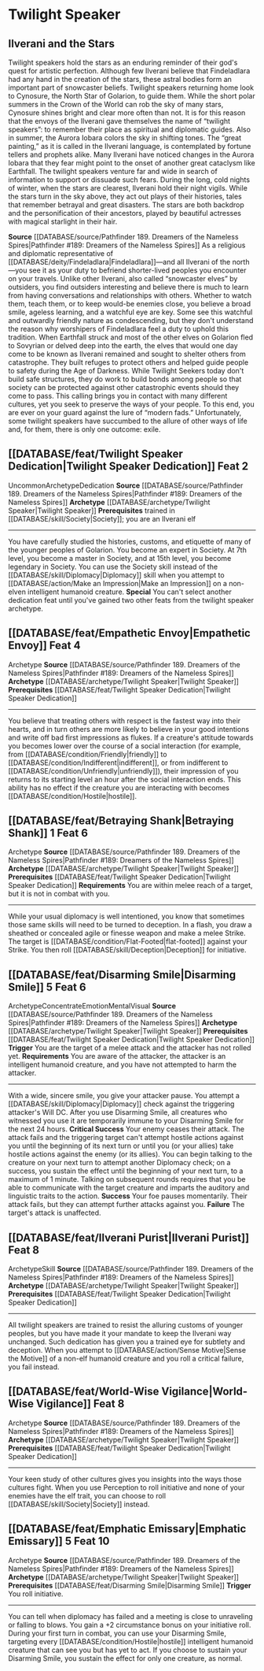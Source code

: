 ﻿---
id: '203'
level: '2'
name: Twilight Speaker
prerequisite: Trained in [[DATABASE/skill/Society|Society]]
rarity: Uncommon
rus_type_level: null
source: '[[DATABASE/source/Pathfinder 189. Dreamers of the Nameless Spires|Pathfinder
  #189: Dreamers of the Nameless Spires]]'
trait:
- '[[DATABASE/trait/Uncommon|Uncommon]]'
type: Archetype

---
# Twilight Speaker

## Ilverani and the Stars

Twilight speakers hold the stars as an enduring reminder of their god's quest for artistic perfection. Although few Ilverani believe that Findeladlara had any hand in the creation of the stars, these astral bodies form an important part of snowcaster beliefs.
 Twilight speakers returning home look to Cynosure, the North Star of Golarion, to guide them. While the short polar summers in the Crown of the World can rob the sky of many stars, Cynosure shines bright and clear more often than not. It is for this reason that the envoys of the Ilverani gave themselves the name of “twilight speakers”: to remember their place as spiritual and diplomatic guides.
 Also in summer, the Aurora Iobara colors the sky in shifting tones. The “great painting,” as it is called in the Ilverani language, is contemplated by fortune tellers and prophets alike. Many Ilverani have noticed changes in the Aurora Iobara that they fear might point to the onset of another great cataclysm like Earthfall. The twilight speakers venture far and wide in search of information to support or dissuade such fears.
 During the long, cold nights of winter, when the stars are clearest, Ilverani hold their night vigils. While the stars turn in the sky above, they act out plays of their histories, tales that remember betrayal and great disasters. The stars are both backdrop and the personification of their ancestors, played by beautiful actresses with magical starlight in their hair.

**Source** [[DATABASE/source/Pathfinder 189. Dreamers of the Nameless Spires|Pathfinder #189: Dreamers of the Nameless Spires]]
As a religious and diplomatic representative of [[DATABASE/deity/Findeladlara|Findeladlara]]—and all Ilverani of the north—you see it as your duty to befriend shorter-lived peoples you encounter on your travels. Unlike other Ilverani, also called “snowcaster elves” by outsiders, you find outsiders interesting and believe there is much to learn from having conversations and relationships with others. Whether to watch them, teach them, or to keep would-be enemies close, you believe a broad smile, ageless learning, and a watchful eye are key. Some see this watchful and outwardly friendly nature as condescending, but they don't understand the reason why worshipers of Findeladlara feel a duty to uphold this tradition. When Earthfall struck and most of the other elves on Golarion fled to Sovyrian or delved deep into the earth, the elves that would one day come to be known as Ilverani remained and sought to shelter others from catastrophe. They built refuges to protect others and helped guide people to safety during the Age of Darkness. While Twilight Seekers today don't build safe structures, they do work to build bonds among people so that society can be protected against other catastrophic events should they come to pass.
 This calling brings you in contact with many different cultures, yet you seek to preserve the ways of your people. To this end, you are ever on your guard against the lure of “modern fads.” Unfortunately, some twilight speakers have succumbed to the allure of other ways of life and, for them, there is only one outcome: exile.

## [[DATABASE/feat/Twilight Speaker Dedication|Twilight Speaker Dedication]] <span class="item-type">Feat 2</span>

<span class="trait-uncommon item-trait">Uncommon</span><span class="item-trait">Archetype</span><span class="item-trait">Dedication</span>
**Source** [[DATABASE/source/Pathfinder 189. Dreamers of the Nameless Spires|Pathfinder #189: Dreamers of the Nameless Spires]]
**Archetype** [[DATABASE/archetype/Twilight Speaker|Twilight Speaker]]
**Prerequisites** trained in [[DATABASE/skill/Society|Society]]; you are an Ilverani elf

---
You have carefully studied the histories, customs, and etiquette of many of the younger peoples of Golarion. You become an expert in Society. At 7th level, you become a master in Society, and at 15th level, you become legendary in Society. You can use the Society skill instead of the [[DATABASE/skill/Diplomacy|Diplomacy]] skill when you attempt to [[DATABASE/action/Make an Impression|Make an Impression]] on a non-elven intelligent humanoid creature.
**Special** You can't select another dedication feat until you've gained two other feats from the twilight speaker archetype.

## [[DATABASE/feat/Empathetic Envoy|Empathetic Envoy]] <span class="item-type">Feat 4</span>

<span class="item-trait">Archetype</span>
**Source** [[DATABASE/source/Pathfinder 189. Dreamers of the Nameless Spires|Pathfinder #189: Dreamers of the Nameless Spires]]
**Archetype** [[DATABASE/archetype/Twilight Speaker|Twilight Speaker]]
**Prerequisites** [[DATABASE/feat/Twilight Speaker Dedication|Twilight Speaker Dedication]]

---
You believe that treating others with respect is the fastest way into their hearts, and in turn others are more likely to believe in your good intentions and write off bad first impressions as flukes. If a creature's attitude towards you becomes lower over the course of a social interaction (for example, from [[DATABASE/condition/Friendly|friendly]] to [[DATABASE/condition/Indifferent|indifferent]], or from indifferent to [[DATABASE/condition/Unfriendly|unfriendly]]), their impression of you returns to its starting level an hour after the social interaction ends. This ability has no effect if the creature you are interacting with becomes [[DATABASE/condition/Hostile|hostile]].

## [[DATABASE/feat/Betraying Shank|Betraying Shank]] <span class="action-icon">1</span> <span class="item-type">Feat 6</span>

<span class="item-trait">Archetype</span>
**Source** [[DATABASE/source/Pathfinder 189. Dreamers of the Nameless Spires|Pathfinder #189: Dreamers of the Nameless Spires]]
**Archetype** [[DATABASE/archetype/Twilight Speaker|Twilight Speaker]]
**Prerequisites** [[DATABASE/feat/Twilight Speaker Dedication|Twilight Speaker Dedication]]
**Requirements** You are within melee reach of a target, but it is not in combat with you.

---
While your usual diplomacy is well intentioned, you know that sometimes those same skills will need to be turned to deception. In a flash, you draw a sheathed or concealed agile or finesse weapon and make a melee Strike. The target is [[DATABASE/condition/Flat-Footed|flat-footed]] against your Strike. You then roll [[DATABASE/skill/Deception|Deception]] for initiative.

## [[DATABASE/feat/Disarming Smile|Disarming Smile]] <span class="action-icon">5</span> <span class="item-type">Feat 6</span>

<span class="item-trait">Archetype</span><span class="item-trait">Concentrate</span><span class="item-trait">Emotion</span><span class="item-trait">Mental</span><span class="item-trait">Visual</span>
**Source** [[DATABASE/source/Pathfinder 189. Dreamers of the Nameless Spires|Pathfinder #189: Dreamers of the Nameless Spires]]
**Archetype** [[DATABASE/archetype/Twilight Speaker|Twilight Speaker]]
**Prerequisites** [[DATABASE/feat/Twilight Speaker Dedication|Twilight Speaker Dedication]]
**Trigger** You are the target of a melee attack and the attacker has not rolled yet.
**Requirements** You are aware of the attacker, the attacker is an intelligent humanoid creature, and you have not attempted to harm the attacker.

---
With a wide, sincere smile, you give your attacker pause. You attempt a [[DATABASE/skill/Diplomacy|Diplomacy]] check against the triggering attacker's Will DC. After you use Disarming Smile, all creatures who witnessed you use it are temporarily immune to your Disarming Smile for the next 24 hours.
**Critical Success** Your enemy ceases their attack. The attack fails and the triggering target can't attempt hostile actions against you until the beginning of its next turn or until you (or your allies) take hostile actions against the enemy (or its allies). You can begin talking to the creature on your next turn to attempt another Diplomacy check; on a success, you sustain the effect until the beginning of your next turn, to a maximum of 1 minute. Talking on subsequent rounds requires that you be able to communicate with the target creature and imparts the auditory and linguistic traits to the action.
**Success** Your foe pauses momentarily. Their attack fails, but they can attempt further attacks against you.
**Failure** The target's attack is unaffected.

## [[DATABASE/feat/Ilverani Purist|Ilverani Purist]] <span class="item-type">Feat 8</span>

<span class="item-trait">Archetype</span><span class="item-trait">Skill</span>
**Source** [[DATABASE/source/Pathfinder 189. Dreamers of the Nameless Spires|Pathfinder #189: Dreamers of the Nameless Spires]]
**Archetype** [[DATABASE/archetype/Twilight Speaker|Twilight Speaker]]
**Prerequisites** [[DATABASE/feat/Twilight Speaker Dedication|Twilight Speaker Dedication]]

---
All twilight speakers are trained to resist the alluring customs of younger peoples, but you have made it your mandate to keep the Ilverani way unchanged. Such dedication has given you a trained eye for subtlety and deception. When you attempt to [[DATABASE/action/Sense Motive|Sense the Motive]] of a non-elf humanoid creature and you roll a critical failure, you fail instead.

## [[DATABASE/feat/World-Wise Vigilance|World-Wise Vigilance]] <span class="item-type">Feat 8</span>

<span class="item-trait">Archetype</span>
**Source** [[DATABASE/source/Pathfinder 189. Dreamers of the Nameless Spires|Pathfinder #189: Dreamers of the Nameless Spires]]
**Archetype** [[DATABASE/archetype/Twilight Speaker|Twilight Speaker]]
**Prerequisites** [[DATABASE/feat/Twilight Speaker Dedication|Twilight Speaker Dedication]]

---
Your keen study of other cultures gives you insights into the ways those cultures fight. When you use Perception to roll initiative and none of your enemies have the elf trait, you can choose to roll [[DATABASE/skill/Society|Society]] instead.

## [[DATABASE/feat/Emphatic Emissary|Emphatic Emissary]] <span class="action-icon">5</span> <span class="item-type">Feat 10</span>

<span class="item-trait">Archetype</span>
**Source** [[DATABASE/source/Pathfinder 189. Dreamers of the Nameless Spires|Pathfinder #189: Dreamers of the Nameless Spires]]
**Archetype** [[DATABASE/archetype/Twilight Speaker|Twilight Speaker]]
**Prerequisites** [[DATABASE/feat/Disarming Smile|Disarming Smile]]
**Trigger** You roll initiative.

---
You can tell when diplomacy has failed and a meeting is close to unraveling or falling to blows. You gain a +2 circumstance bonus on your initiative roll. During your first turn in combat, you can use your Disarming Smile, targeting every [[DATABASE/condition/Hostile|hostile]] intelligent humanoid creature that can see you but has yet to act. If you choose to sustain your Disarming Smile, you sustain the effect for only one creature, as normal.